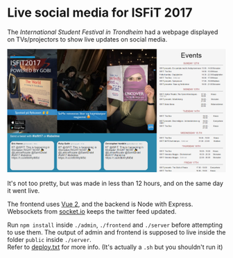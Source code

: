 # Live social media for ISFiT 2017

The *International Student Festival in Trondheim* had a webpage displayed on TVs/projectors to show live updates on social media.

<img src="img/screenshot.png" alt="screenshot of page">

It's not too pretty, but was made in less than 12 hours, and on the same day it went live.

The frontend uses [Vue 2](https://github.com/vuejs/vue), and the backend is Node with Express. Websockets from [socket.io](https://github.com/socketio/socket.io) keeps the twitter feed updated.

Run `npm install` inside `./admin`, `./frontend` and `./server` before attempting to use them. 
The output of admin and frontend is supposed to live inside the folder `public` inside `./server`.  
Refer to [deploy.txt](deploy.txt) for more info. (It's actually a `.sh` but you shouldn't run it)